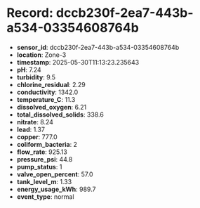 # Record: dccb230f-2ea7-443b-a534-03354608764b

- **sensor_id**: dccb230f-2ea7-443b-a534-03354608764b
- **location**: Zone-3
- **timestamp**: 2025-05-30T11:13:23.235643
- **pH**: 7.24
- **turbidity**: 9.5
- **chlorine_residual**: 2.29
- **conductivity**: 1342.0
- **temperature_C**: 11.3
- **dissolved_oxygen**: 6.21
- **total_dissolved_solids**: 338.6
- **nitrate**: 8.24
- **lead**: 1.37
- **copper**: 777.0
- **coliform_bacteria**: 2
- **flow_rate**: 925.13
- **pressure_psi**: 44.8
- **pump_status**: 1
- **valve_open_percent**: 57.0
- **tank_level_m**: 1.33
- **energy_usage_kWh**: 989.7
- **event_type**: normal